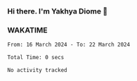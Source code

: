 ### Hi there. I'm Yakhya Diome 👋

### WAKATIME
<!--START_SECTION:waka-->

```txt
From: 16 March 2024 - To: 22 March 2024

Total Time: 0 secs

No activity tracked
```

<!--END_SECTION:waka-->
